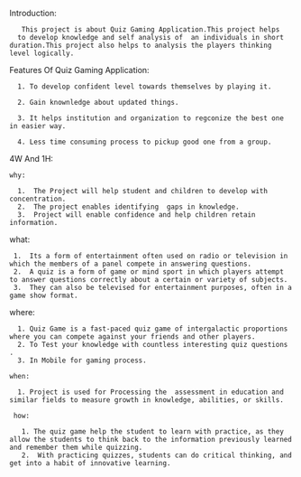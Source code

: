 Introduction:
    
       This project is about Quiz Gaming Application.This project helps
      to develop knowledge and self analysis of  an individuals in short duration.This project also helps to analysis the players thinking level logically.
      
 Features Of Quiz Gaming Application:
 
      1. To develop confident level towards themselves by playing it.

      2. Gain knownledge about updated things.

      3. It helps institution and organization to regconize the best one in easier way.

      4. Less time consuming process to pickup good one from a group.
      
4W And 1H:

    why:

      1.  The Project will help student and children to develop with concentration.
      2.  The project enables identifying  gaps in knowledge.
      3.  Project will enable confidence and help children retain information.

   what:

     1.  Its a form of entertainment often used on radio or television in which the members of a panel compete in answering questions.
     2.  A quiz is a form of game or mind sport in which players attempt to answer questions correctly about a certain or variety of subjects. 
     3.  They can also be televised for entertainment purposes, often in a game show format.

   where:

      1. Quiz Game is a fast-paced quiz game of intergalactic proportions where you can compete against your friends and other players.
      2. To Test your knowledge with countless interesting quiz questions .
      3. In Mobile for gaming process.

    when:

      1. Project is used for Processing the  assessment in education and similar fields to measure growth in knowledge, abilities, or skills.

     how:

       1. The quiz game help the student to learn with practice, as they allow the students to think back to the information previously learned and remember them while quizzing. 
       2.  With practicing quizzes, students can do critical thinking, and get into a habit of innovative learning.

    
  
